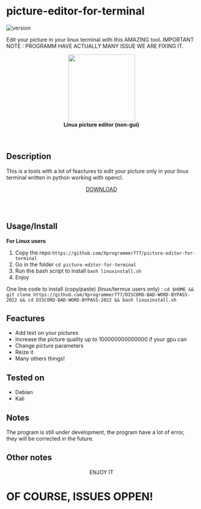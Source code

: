 # picture-editor-for-terminal
![version](https://img.shields.io/badge/Version-1.0.0-green)

Edit your picture in your linux terminal with this AMAZING tool. IMPORTANT NOTE : PROGRAMM HAVE ACTUALLY MANY ISSUE WE ARE FIXING IT.

<div align="center" class="stuff"><img src="https://static.thenounproject.com/png/212328-200.png" width="177" align="center"/> </div>
<strong><div class="stuff" align="center">Linux picture editor (non-gui)</div> </strong>
<br>
<br>


Description
-----------
This is a tools with a lot of feactures to edit your picture only in your linux terminal written in python working with opencl.<br>
<a href="https://github.com/Xprogrammer777/picture-editor-for-terminal/archive/refs/heads/main.zip"><p align="center">DOWNLOAD</p></a> <br> <br>

Usage/Install
-----
<strong> For Linux users</strong>
1. Copy the repo ```https://github.com/Xprogrammer777/picture-editor-for-terminal```
2. Go in the folder ```cd picture-editor-for-terminal```
3. Run the bash script to install ```bash linuxinstall.sh```
4. Enjoy

One line code to install (copy/paste) (linux/termux users only) : 
```cd $HOME && git clone https://github.com/Xprogrammer777/DISCORD-BAD-WORD-BYPASS-2022 && cd DISCORD-BAD-WORD-BYPASS-2022 && bash linuxinstall.sh ```

Feactures
-------------
* Add text on your pictures
* Increase the picture quality up to 100000000000000 if your gpu can
* Change picture parameters
* Reize it
* Many others things!

Tested on
-----------
* Debian
* Kali


Notes
-------------
The program is still under development, the program have a lot of error, they will be corrected in the future.


Other notes
---------------------

<center> ENJOY IT </center>

# OF COURSE, ISSUES OPPEN!




